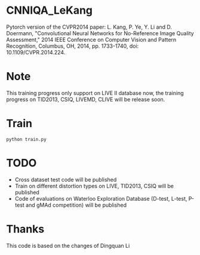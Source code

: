 # CNNIQA_LeKang
Pytorch version of the CVPR2014 paper: L. Kang, P. Ye, Y. Li and D. Doermann, "Convolutional Neural Networks for No-Reference Image Quality Assessment," 2014 IEEE Conference on Computer Vision and Pattern Recognition, Columbus, OH, 2014, pp. 1733-1740, doi: 10.1109/CVPR.2014.224.

# Note
This training progress only support on LIVE II database now, the training progress on TID2013, CSIQ, LIVEMD, CLIVE will be release soon.

# Train
`python train.py`

# TODO
* Cross dataset test code will be published
* Train on different distortion types on LIVE, TID2013, CSIQ will be published
* Code of evaluations on Waterloo Exploration Database (D-test, L-test, P-test and gMAd competition) will be published

# Thanks
This code is based on the changes of Dingquan Li 
